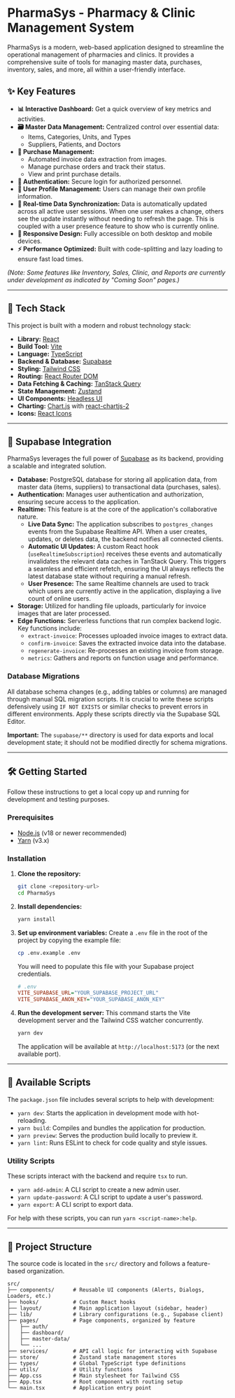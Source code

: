 # PharmaSys - Pharmacy & Clinic Management System

PharmaSys is a modern, web-based application designed to streamline the operational management of pharmacies and clinics. It provides a comprehensive suite of tools for managing master data, purchases, inventory, sales, and more, all within a user-friendly interface.

## ✨ Key Features

-   **📊 Interactive Dashboard:** Get a quick overview of key metrics and activities.
-   **🗃️ Master Data Management:** Centralized control over essential data:
    -   Items, Categories, Units, and Types
    -   Suppliers, Patients, and Doctors
-   **🛒 Purchase Management:**
    -   Automated invoice data extraction from images.
    -   Manage purchase orders and track their status.
    -   View and print purchase details.
-   **🔐 Authentication:** Secure login for authorized personnel.
-   **👤 User Profile Management:** Users can manage their own profile information.
-   **🔄 Real-time Data Synchronization:** Data is automatically updated across all active user sessions. When one user makes a change, others see the update instantly without needing to refresh the page. This is coupled with a user presence feature to show who is currently online.
-   **📱 Responsive Design:** Fully accessible on both desktop and mobile devices.
-   **⚡ Performance Optimized:** Built with code-splitting and lazy loading to ensure fast load times.

*(Note: Some features like Inventory, Sales, Clinic, and Reports are currently under development as indicated by "Coming Soon" pages.)*

---

## 🚀 Tech Stack

This project is built with a modern and robust technology stack:

-   **Library:** [React](https://react.dev/)
-   **Build Tool:** [Vite](https://vitejs.dev/)
-   **Language:** [TypeScript](https://www.typescriptlang.org/)
-   **Backend & Database:** [Supabase](https://supabase.com/)
-   **Styling:** [Tailwind CSS](https://tailwindcss.com/)
-   **Routing:** [React Router DOM](https://reactrouter.com/)
-   **Data Fetching & Caching:** [TanStack Query](https://tanstack.com/query/latest)
-   **State Management:** [Zustand](https://zustand-demo.pmnd.rs/)
-   **UI Components:** [Headless UI](https://headlessui.com/)
-   **Charting:** [Chart.js](https://www.chartjs.org/) with [react-chartjs-2](https://react-chartjs-2.js.org/)
-   **Icons:** [React Icons](https://react-icons.github.io/react-icons)

---

## 🔗 Supabase Integration

PharmaSys leverages the full power of [Supabase](https://supabase.com/) as its backend, providing a scalable and integrated solution.

-   **Database:** PostgreSQL database for storing all application data, from master data (items, suppliers) to transactional data (purchases, sales).
-   **Authentication:** Manages user authentication and authorization, ensuring secure access to the application.
-   **Realtime:** This feature is at the core of the application's collaborative nature.
    -   **Live Data Sync:** The application subscribes to `postgres_changes` events from the Supabase Realtime API. When a user creates, updates, or deletes data, the backend notifies all connected clients.
    -   **Automatic UI Updates:** A custom React hook (`useRealtimeSubscription`) receives these events and automatically invalidates the relevant data caches in TanStack Query. This triggers a seamless and efficient refetch, ensuring the UI always reflects the latest database state without requiring a manual refresh.
    -   **User Presence:** The same Realtime channels are used to track which users are currently active in the application, displaying a live count of online users.
-   **Storage:** Utilized for handling file uploads, particularly for invoice images that are later processed.
-   **Edge Functions:** Serverless functions that run complex backend logic. Key functions include:
    -   `extract-invoice`: Processes uploaded invoice images to extract data.
    -   `confirm-invoice`: Saves the extracted invoice data into the database.
    -   `regenerate-invoice`: Re-processes an existing invoice from storage.
    -   `metrics`: Gathers and reports on function usage and performance.

### Database Migrations

All database schema changes (e.g., adding tables or columns) are managed through manual SQL migration scripts. It is crucial to write these scripts defensively using `IF NOT EXISTS` or similar checks to prevent errors in different environments. Apply these scripts directly via the Supabase SQL Editor.

**Important:** The `supabase/**` directory is used for data exports and local development state; it should not be modified directly for schema migrations.

---

## 🛠️ Getting Started

Follow these instructions to get a local copy up and running for development and testing purposes.

### Prerequisites

-   [Node.js](https://nodejs.org/) (v18 or newer recommended)
-   [Yarn](https://yarnpkg.com/) (v3.x)

### Installation

1.  **Clone the repository:**
    ```sh
    git clone <repository-url>
    cd PharmaSys
    ```

2.  **Install dependencies:**
    ```sh
    yarn install
    ```

3.  **Set up environment variables:**
    Create a `.env` file in the root of the project by copying the example file:
    ```sh
    cp .env.example .env
    ```
    You will need to populate this file with your Supabase project credentials.
    ```ini
    # .env
    VITE_SUPABASE_URL="YOUR_SUPABASE_PROJECT_URL"
    VITE_SUPABASE_ANON_KEY="YOUR_SUPABASE_ANON_KEY"
    ```

4.  **Run the development server:**
    This command starts the Vite development server and the Tailwind CSS watcher concurrently.
    ```sh
    yarn dev
    ```
    The application will be available at `http://localhost:5173` (or the next available port).

---

## 📜 Available Scripts

The `package.json` file includes several scripts to help with development:

-   `yarn dev`: Starts the application in development mode with hot-reloading.
-   `yarn build`: Compiles and bundles the application for production.
-   `yarn preview`: Serves the production build locally to preview it.
-   `yarn lint`: Runs ESLint to check for code quality and style issues.

### Utility Scripts

These scripts interact with the backend and require `tsx` to run.

-   `yarn add-admin`: A CLI script to create a new admin user.
-   `yarn update-password`: A CLI script to update a user's password.
-   `yarn export`: A CLI script to export data.

For help with these scripts, you can run `yarn <script-name>:help`.

---

## 📂 Project Structure

The source code is located in the `src/` directory and follows a feature-based organization.

```
src/
├── components/      # Reusable UI components (Alerts, Dialogs, Loaders, etc.)
├── hooks/           # Custom React hooks
├── layout/          # Main application layout (sidebar, header)
├── lib/             # Library configurations (e.g., Supabase client)
├── pages/           # Page components, organized by feature
│   ├── auth/
│   ├── dashboard/
│   ├── master-data/
│   └── ...
├── services/        # API call logic for interacting with Supabase
├── store/           # Zustand state management stores
├── types/           # Global TypeScript type definitions
├── utils/           # Utility functions
├── App.css          # Main stylesheet for Tailwind CSS
├── App.tsx          # Root component with routing setup
└── main.tsx         # Application entry point
```

